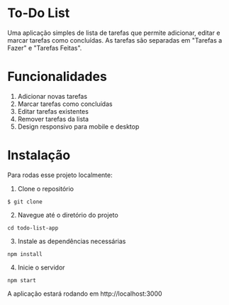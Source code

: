 # To-Do List

Uma aplicação simples de lista de tarefas que permite adicionar, editar e marcar tarefas como concluídas. As tarefas são separadas em "Tarefas a Fazer" e "Tarefas Feitas".

# Funcionalidades

1. Adicionar novas tarefas
2. Marcar tarefas como concluídas
3. Editar tarefas existentes
4. Remover tarefas da lista
5. Design responsivo para mobile e desktop

# Instalação

Para rodas esse projeto localmente:

1. Clone o repositório

```
$ git clone 
```

2. Navegue até o diretório do projeto

```
cd todo-list-app
```

3. Instale as dependências necessárias

```
npm install
```

4. Inicie o servidor

```
npm start
```

A aplicação estará rodando em http://localhost:3000